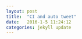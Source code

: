 ```yaml
---
layout: post
title:  "CI and auto tweet"
date:   2016-1-5 11:24:12
categories: jekyll update
---
```

